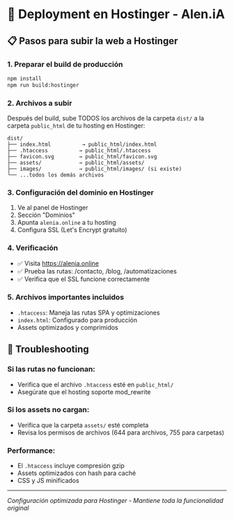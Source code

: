 # 🚀 Deployment en Hostinger - Alen.iA

## 📋 Pasos para subir la web a Hostinger

### 1. Preparar el build de producción
```bash
npm install
npm run build:hostinger
```

### 2. Archivos a subir
Después del build, sube TODOS los archivos de la carpeta `dist/` a la carpeta `public_html` de tu hosting en Hostinger:

```
dist/
├── index.html          → public_html/index.html
├── .htaccess          → public_html/.htaccess
├── favicon.svg        → public_html/favicon.svg
├── assets/            → public_html/assets/
├── images/            → public_html/images/ (si existe)
└── ...todos los demás archivos
```

### 3. Configuración del dominio en Hostinger
1. Ve al panel de Hostinger
2. Sección "Dominios" 
3. Apunta `alenia.online` a tu hosting
4. Configura SSL (Let's Encrypt gratuito)

### 4. Verificación
- ✅ Visita https://alenia.online
- ✅ Prueba las rutas: /contacto, /blog, /automatizaciones
- ✅ Verifica que el SSL funcione correctamente

### 5. Archivos importantes incluidos
- `.htaccess`: Maneja las rutas SPA y optimizaciones
- `index.html`: Configurado para producción
- Assets optimizados y comprimidos

## 🔧 Troubleshooting

### Si las rutas no funcionan:
- Verifica que el archivo `.htaccess` esté en `public_html/`
- Asegúrate que el hosting soporte mod_rewrite

### Si los assets no cargan:
- Verifica que la carpeta `assets/` esté completa
- Revisa los permisos de archivos (644 para archivos, 755 para carpetas)

### Performance:
- El `.htaccess` incluye compresión gzip
- Assets optimizados con hash para caché
- CSS y JS minificados

---
*Configuración optimizada para Hostinger - Mantiene toda la funcionalidad original*